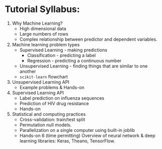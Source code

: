 # Tutorial Syllabus:

1. Why Machine Learning?
    - High dimensional data
    - Large numbers of rows
    - Complex relationship between predictor and dependent variables.
2. Machine learning problem types
    - Supervised Learning - making predictions
        - Classification - predicting a label
        - Regression - predicting a continuous number
    - Unsupervised Learning - finding things that are similar to one another
    - `scikit-learn` flowchart
3. Unsupervised Learning API
    - Example problems & Hands-on
4. Supervised Learning API
    - Label prediction on influenza sequences
    - Prediction of HIV drug resistance
    - Hands-on
5. Statistical and computing practices
    - Cross-validation: train/test split
    - Permutation null models.
    - Parallelization on a single computer using built-in joblib
    - Hands-on
6 (time permitting) Overview of neural network & deep learning libraries: Keras, Theano, TensorFlow.
